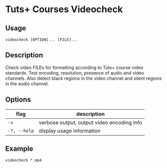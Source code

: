 # Tuts+ Courses Videocheck

## Usage
`videocheck [OPTION]... [FILE]...`

## Description
Check video FILEs for formatting according to Tuts+ course video standards.
Test encoding, resolution, presence of audio and video channels.
Also detect black regions in the video channel and silent regions in the audio channel.

## Options

flag | description
--- | ---
`-v`          | verbose output, output video encoding info
`-?, --help`  | display usage information

## Example

`videocheck *.mp4`
